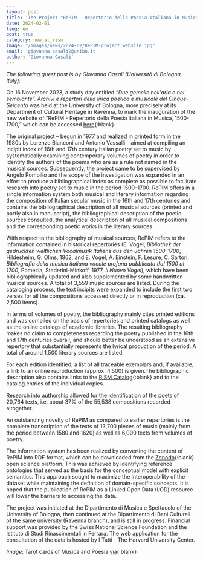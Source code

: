 ```yaml
---
layout: post
title: 'The Project "RePIM – Repertorio della Poesia Italiana in Musica, 1500-1700"'
date: 2024-02-01
lang: en
post: true
category: new_at_rism
image: "/images/news/2024-02/RePIM-project_website.jpg"
email: 'giovanna.casali2@unibo.it'
author: 'Giovanna Casali'
---
```


_The following guest post is by Giovanna Casali (Università di Bologna, Italy):_

On 16 November 2023, a study day entitled _“Due gemelle nell'aria e nel sembiante”. Archivi e repertori della lirica poetica e musicale del Cinque-Seicento_ was held at the University of Bologna, more precisely at its Department of Cultural Heritage in Ravenna, to mark the inauguration of the new website of “RePIM - Repertorio della Poesia Italiana in Musica, 1500-1700,” which can be accessed [here](https://repim.itatti.harvard.edu/){:blank}.

The original project – begun in 1977 and realized in printed form in the 1980s by Lorenzo Bianconi and Antonio Vassalli – aimed at compiling an incipit index of 16th and 17th century Italian poetry set to music by systematically examining contemporary volumes of poetry in order to identify the authors of the poems who are as a rule not named in the musical sources. Subsequently, the project came to be supervised by Angelo Pompilio and the scope of the investigation was expanded in an effort to produce a bibliographical index as complete as possible to facilitate research into poetry set to music in the period 1500–1700. RePIM offers in a single information system both musical and literary information regarding the composition of Italian secular music in the 16th and 17th centuries and contains the bibliographical description of all musical sources (printed and partly also in manuscript), the bibliographical description of the poetic sources consulted, the analytical description of all musical compositions and the corresponding poetic works in the literary sources.

With respect to the bibliography of musical sources, RePIM refers to the information contained in historical repertories (E. Vogel, _Bibliothek der gedruckten weltlichen Vocalmusik Italiens aus den Jahren 1500-1700_, Hildesheim, G. Olms, 1962, and E. Vogel, A. Einstein, F. Lesure, C. Sartori, _Bibliografia della musica italiana vocale profana pubblicata dal 1500 al 1700_, Pomezia, Staderini-Minkoff, 1977, _Il Nuovo Vogel_), which have been bibliographically updated and also supplemented by some handwritten musical sources. A total of 3,559 music sources are listed. During the cataloging process, the text incipits were expanded to include the first two verses for all the compositions accessed directly or in reproduction (ca. 2,500 items).

In terms of volumes of poetry, the bibliography mainly cites printed editions and was compiled on the basis of repertories and printed catalogs as well as the online catalogs of academic libraries. The resulting bibliography makes no claim to completeness regarding the poetry published in the 16th and 17th centuries overall, and should better be understood as an extensive repertory that substantially represents the lyrical production of the period. A total of around 1,500 literary sources are listed.

For each edition identified, a list of all traceable exemplars and, if available, a link to an online reproduction (approx. 4,500) is given.The bibliographic description also contains links to the [RISM Catalog](https://opac.rism.info/){:blank} and to the catalog entries of the individual copies.

Research into authorship allowed for the identification of the poets of 20,764 texts, i.e. about 37% of the 55,538 compositions recorded altogether.

An outstanding novelty of RePIM as compared to earlier repertories is the complete transcription of the texts of 13,700 pieces of music (mainly from the period between 1580 and 1620) as well as 6,000 texts from volumes of poetry.

The information system has been realized by converting the content of RePIM into RDF format, which can be downloaded from the [Zenodo](https://zenodo.org/records/5692109){:blank} open science platform. This was achieved by identifying reference ontologies that served as the basis for the conceptual model with explicit semantics. This approach sought to maximize the interoperability of the dataset while maintaining the definition of domain-specific concepts. It is hoped that the publication of RePIM as a Linked Open Data (LOD) resource will lower the barriers to accessing the data.

The project was initiated at the Dipartimento di Musica e Spettacolo of the University of Bologna, then continued at the Dipartimento di Beni Culturali of the same university (Ravenna branch), and is still in progress. Financial support was provided by the Swiss National Science Foundation and the Istituto di Studi Rinascimentali in Ferrara. The web application for the consultation of the data is hosted by I Tatti - The Harvard University Center.

_Image_: Tarot cards of Musica and Poesia [via]( https://www.alchemywebsite.com/mantegna.html){:blank}
